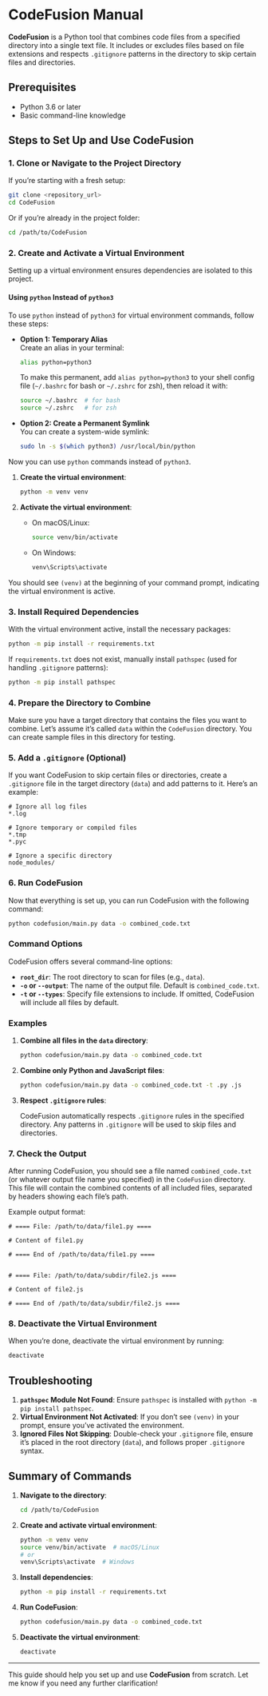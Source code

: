
# CodeFusion Manual

**CodeFusion** is a Python tool that combines code files from a specified directory into a single text file. It includes or excludes files based on file extensions and respects `.gitignore` patterns in the directory to skip certain files and directories.

## Prerequisites

- Python 3.6 or later
- Basic command-line knowledge

## Steps to Set Up and Use CodeFusion

### 1. Clone or Navigate to the Project Directory

If you’re starting with a fresh setup:

```bash
git clone <repository_url>
cd CodeFusion
```

Or if you’re already in the project folder:

```bash
cd /path/to/CodeFusion
```

### 2. Create and Activate a Virtual Environment

Setting up a virtual environment ensures dependencies are isolated to this project.

#### Using `python` Instead of `python3`

To use `python` instead of `python3` for virtual environment commands, follow these steps:

- **Option 1: Temporary Alias**  
  Create an alias in your terminal:
  ```bash
  alias python=python3
  ```
  To make this permanent, add `alias python=python3` to your shell config file (`~/.bashrc` for bash or `~/.zshrc` for zsh), then reload it with:
  ```bash
  source ~/.bashrc  # for bash
  source ~/.zshrc   # for zsh
  ```

- **Option 2: Create a Permanent Symlink**  
  You can create a system-wide symlink:
  ```bash
  sudo ln -s $(which python3) /usr/local/bin/python
  ```

Now you can use `python` commands instead of `python3`.

1. **Create the virtual environment**:
   ```bash
   python -m venv venv
   ```

2. **Activate the virtual environment**:
   - On macOS/Linux:
     ```bash
     source venv/bin/activate
     ```
   - On Windows:
     ```bash
     venv\Scripts\activate
     ```

You should see `(venv)` at the beginning of your command prompt, indicating the virtual environment is active.

### 3. Install Required Dependencies

With the virtual environment active, install the necessary packages:

```bash
python -m pip install -r requirements.txt
```

If `requirements.txt` does not exist, manually install `pathspec` (used for handling `.gitignore` patterns):

```bash
python -m pip install pathspec
```

### 4. Prepare the Directory to Combine

Make sure you have a target directory that contains the files you want to combine. Let’s assume it’s called `data` within the `CodeFusion` directory. You can create sample files in this directory for testing.

### 5. Add a `.gitignore` (Optional)

If you want CodeFusion to skip certain files or directories, create a `.gitignore` file in the target directory (`data`) and add patterns to it. Here’s an example:

```plaintext
# Ignore all log files
*.log

# Ignore temporary or compiled files
*.tmp
*.pyc

# Ignore a specific directory
node_modules/
```

### 6. Run CodeFusion

Now that everything is set up, you can run CodeFusion with the following command:

```bash
python codefusion/main.py data -o combined_code.txt
```

### Command Options

CodeFusion offers several command-line options:

- **`root_dir`**: The root directory to scan for files (e.g., `data`).
- **`-o` or `--output`**: The name of the output file. Default is `combined_code.txt`.
- **`-t` or `--types`**: Specify file extensions to include. If omitted, CodeFusion will include all files by default.

### Examples

1. **Combine all files in the `data` directory**:

   ```bash
   python codefusion/main.py data -o combined_code.txt
   ```

2. **Combine only Python and JavaScript files**:

   ```bash
   python codefusion/main.py data -o combined_code.txt -t .py .js
   ```

3. **Respect `.gitignore` rules**:

   CodeFusion automatically respects `.gitignore` rules in the specified directory. Any patterns in `.gitignore` will be used to skip files and directories.

### 7. Check the Output

After running CodeFusion, you should see a file named `combined_code.txt` (or whatever output file name you specified) in the `CodeFusion` directory. This file will contain the combined contents of all included files, separated by headers showing each file’s path.

Example output format:

```plaintext
# ==== File: /path/to/data/file1.py ====

# Content of file1.py

# ==== End of /path/to/data/file1.py ====


# ==== File: /path/to/data/subdir/file2.js ====

# Content of file2.js

# ==== End of /path/to/data/subdir/file2.js ====
```

### 8. Deactivate the Virtual Environment

When you’re done, deactivate the virtual environment by running:

```bash
deactivate
```

## Troubleshooting

1. **`pathspec` Module Not Found**: Ensure `pathspec` is installed with `python -m pip install pathspec`.
2. **Virtual Environment Not Activated**: If you don’t see `(venv)` in your prompt, ensure you’ve activated the environment.
3. **Ignored Files Not Skipping**: Double-check your `.gitignore` file, ensure it’s placed in the root directory (`data`), and follows proper `.gitignore` syntax.

## Summary of Commands

1. **Navigate to the directory**:
   ```bash
   cd /path/to/CodeFusion
   ```

2. **Create and activate virtual environment**:
   ```bash
   python -m venv venv
   source venv/bin/activate  # macOS/Linux
   # or
   venv\Scripts\activate  # Windows
   ```

3. **Install dependencies**:
   ```bash
   python -m pip install -r requirements.txt
   ```

4. **Run CodeFusion**:
   ```bash
   python codefusion/main.py data -o combined_code.txt
   ```

5. **Deactivate the virtual environment**:
   ```bash
   deactivate
   ```

---

This guide should help you set up and use **CodeFusion** from scratch. Let me know if you need any further clarification!
